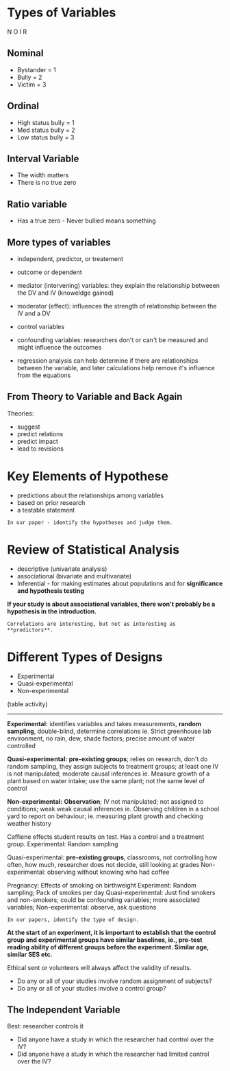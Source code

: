 # Types of Variables

N O I R
## Nominal
* Bystander = 1
* Bully = 2
* Victim = 3

## Ordinal
* High status bully = 1 
* Med status bully = 2
* Low status bully = 3

## Interval Variable
* The width matters
* There is no true zero

## Ratio variable
* Has a true zero - Never bullied means something

## More types of variables
* independent, predictor, or treatement
* outcome or dependent
* mediator (intervening) variables: they explain the relationship betweeen the DV and IV (knoweldge gained)
* moderator (effect): influences the strength of relationship between the IV and a DV
* control variables
* confounding variables: researchers don't or can't be measured and might influence the outcomes

* regression analysis can help determine if there are relationships between the variable, and later calculations help remove it's influence from the equations

## From Theory to Variable and Back Again
Theories:
* suggest
* predict relations
* predict impact
* lead to revisions

# Key Elements of Hypothese
* predictions about the relationships among variables
* based on prior research
* a testable statement

```
In our paper - identify the hypotheses and judge them.
```

# Review of Statistical Analysis
* descriptive (univariate analysis)
* associational (bivariate and multivariate)
* Inferential - for making estimates about populations and for **significance and hypothesis testing**

**If your study is about associational variables, there won't probably be a hypothesis in the introduction.**

```
Correlations are interesting, but not as interesting as **predictors**.
```

# Different Types of Designs
* Experimental
* Quasi-experimental
* Non-experimental

(table activity)

---
**Experimental:** identifies variables and takes measurements, **random sampling**, double-blind, determine correlations
ie. Strict greenhouse lab environment, no rain, dew, shade factors; precise amount of water controlled

**Quasi-experimental:** **pre-existing groups**; relies on research, don't do random sampling, they assign subjects to treatment groups; at least one IV is not manipulated; moderate causal inferences
ie. Measure growth of a plant based on water intake; use the same plant; not the same level of control

**Non-experimental:** **Observation**; IV not manipulated; not assigned to conditions; weak weak causal inferences
ie. Observing children in a school yard to report on behaviour; 
ie. measuring plant growth and checking weather history

Caffiene effects student results on test. Has a control and a treatment group.
Experimental: Random sampling

Quasi-experimental: **pre-existing groups**, classrooms, not controlling how often, how much, researcher does not decide, still looking at grades
Non-experimental: observing without knowing who had coffee

Pregnancy: Effects of smoking on birthweight
Experiment: Random sampling; Pack of smokes per day
Quasi-experimental: Just find smokers and non-smokers; could be confounding variables; more associated variables; 
Non-experimental: observe, ask questions

```
In our papers, identify the type of design.
```

**At the start of an experiment, it is important to establish that the control group and experimental groups have similar baselines, ie., pre-test reading ability of different groups before the experiment. Similar age, similar SES etc.**

Ethical sent or volunteers will always affect the validity of results.

* Do any or all of your studies involve random assignment of subjects?
* Do any or all of your studies involve a control group?

## The Independent Variable
Best: researcher controls it
* Did anyone have a study in which the researcher had control over the IV?
* Did anyone have a study in which the researcher had limited control over the IV?
